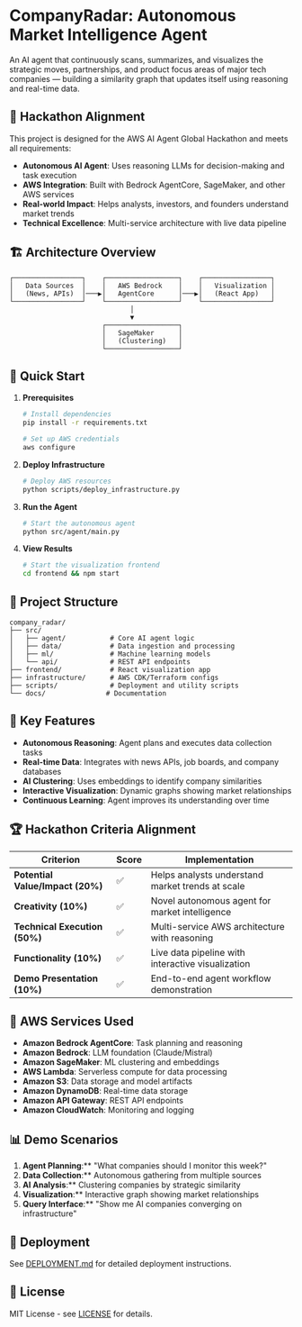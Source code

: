 # CompanyRadar: Autonomous Market Intelligence Agent

An AI agent that continuously scans, summarizes, and visualizes the strategic moves, partnerships, and product focus areas of major tech companies — building a similarity graph that updates itself using reasoning and real-time data.

## 🎯 Hackathon Alignment

This project is designed for the AWS AI Agent Global Hackathon and meets all requirements:

- **Autonomous AI Agent**: Uses reasoning LLMs for decision-making and task execution
- **AWS Integration**: Built with Bedrock AgentCore, SageMaker, and other AWS services
- **Real-world Impact**: Helps analysts, investors, and founders understand market trends
- **Technical Excellence**: Multi-service architecture with live data pipeline

## 🏗️ Architecture Overview

```
┌─────────────────┐    ┌──────────────────┐    ┌─────────────────┐
│   Data Sources  │    │   AWS Bedrock    │    │   Visualization │
│   (News, APIs)  │───▶│   AgentCore      │───▶│   (React App)   │
└─────────────────┘    └──────────────────┘    └─────────────────┘
                              │
                              ▼
                       ┌──────────────────┐
                       │   SageMaker      │
                       │   (Clustering)   │
                       └──────────────────┘
```

## 🚀 Quick Start

1. **Prerequisites**
   ```bash
   # Install dependencies
   pip install -r requirements.txt
   
   # Set up AWS credentials
   aws configure
   ```

2. **Deploy Infrastructure**
   ```bash
   # Deploy AWS resources
   python scripts/deploy_infrastructure.py
   ```

3. **Run the Agent**
   ```bash
   # Start the autonomous agent
   python src/agent/main.py
   ```

4. **View Results**
   ```bash
   # Start the visualization frontend
   cd frontend && npm start
   ```

## 📁 Project Structure

```
company_radar/
├── src/
│   ├── agent/           # Core AI agent logic
│   ├── data/            # Data ingestion and processing
│   ├── ml/              # Machine learning models
│   └── api/             # REST API endpoints
├── frontend/            # React visualization app
├── infrastructure/      # AWS CDK/Terraform configs
├── scripts/             # Deployment and utility scripts
└── docs/               # Documentation
```

## 🎯 Key Features

- **Autonomous Reasoning**: Agent plans and executes data collection tasks
- **Real-time Data**: Integrates with news APIs, job boards, and company databases
- **AI Clustering**: Uses embeddings to identify company similarities
- **Interactive Visualization**: Dynamic graphs showing market relationships
- **Continuous Learning**: Agent improves its understanding over time

## 🏆 Hackathon Criteria Alignment

| Criterion | Score | Implementation |
|-----------|-------|----------------|
| **Potential Value/Impact (20%)** | ✅ | Helps analysts understand market trends at scale |
| **Creativity (10%)** | ✅ | Novel autonomous agent for market intelligence |
| **Technical Execution (50%)** | ✅ | Multi-service AWS architecture with reasoning |
| **Functionality (10%)** | ✅ | Live data pipeline with interactive visualization |
| **Demo Presentation (10%)** | ✅ | End-to-end agent workflow demonstration |

## 🔧 AWS Services Used

- **Amazon Bedrock AgentCore**: Task planning and reasoning
- **Amazon Bedrock**: LLM foundation (Claude/Mistral)
- **Amazon SageMaker**: ML clustering and embeddings
- **AWS Lambda**: Serverless compute for data processing
- **Amazon S3**: Data storage and model artifacts
- **Amazon DynamoDB**: Real-time data storage
- **Amazon API Gateway**: REST API endpoints
- **Amazon CloudWatch**: Monitoring and logging

## 📊 Demo Scenarios

1. **Agent Planning**:** "What companies should I monitor this week?"
2. **Data Collection**:** Autonomous gathering from multiple sources
3. **AI Analysis**:** Clustering companies by strategic similarity
4. **Visualization**:** Interactive graph showing market relationships
5. **Query Interface**:** "Show me AI companies converging on infrastructure"

## 🚀 Deployment

See [DEPLOYMENT.md](docs/DEPLOYMENT.md) for detailed deployment instructions.

## 📝 License

MIT License - see [LICENSE](LICENSE) for details.
